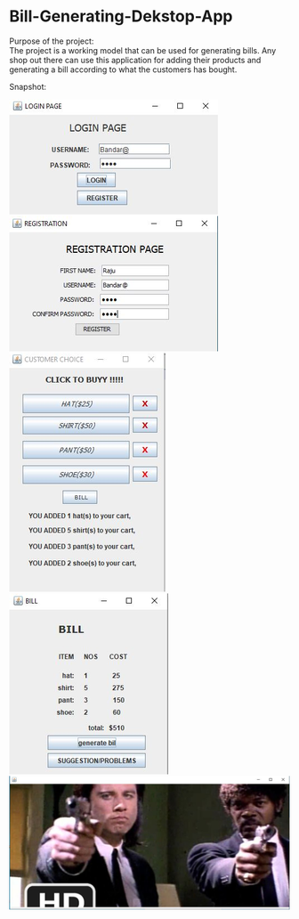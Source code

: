 # Bill-Generating-Dekstop-App

 Purpose of the project: <br>
 The project is a working model that can be used for generating bills. 
 Any shop out there can use this application for adding their products and generating a bill according to what the customers has bought.

 
 Snapshot:
 
![](Images/1.JPG)
![](Images/2.JPG)
![](Images/3.JPG)
![](Images/4.JPG)
![](Images/5.JPG)
